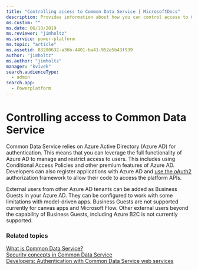 ```yaml
---
title: "Controlling access to Common Data Service | MicrosoftDocs"
description: Provides information about how you can control access to Common Data Service using Azure AD.
ms.custom: ""
ms.date: 06/18/2019
ms.reviewer: "jimholtz"
ms.service: power-platform
ms.topic: "article"
ms.assetid: 83200632-a36b-4401-ba41-952e5b43f939
author: "jimholtz"
ms.author: "jimholtz"
manager: "kvivek"
search.audienceType: 
  - admin
search.app: 
  - Powerplatform
---
```

# Controlling access to Common Data Service

Common Data Service relies on Azure Active Directory (Azure AD) for authentication. This means that you can leverage the full functionality of Azure AD to manage and restrict access to users. This includes using Conditional Access Policies and other premium features of Azure AD. Developers can also register applications with Azure AD and [use the oAuth2](/powerapps/developer/common-data-service/authenticate-oauth) authorization framework to allow their code to access the platform APIs.

External users from other Azure AD tenants can be added as Business Guests in your Azure AD. They can be configured to work with some limitations with model-driven apps. Business Guests are not supported currently for canvas apps and Microsoft Flow. Other external users beyond the capability of Business Guests, including Azure B2C is not currently supported.

### Related topics
[What is Common Data Service?](/powerapps/maker/common-data-service/data-platform-intro)<br/>
[Security concepts in Common Data Service](wp-security-cds.md)<br/>
[Developers: Authentication with Common Data Service web services](/powerapps/developer/common-data-service/authentication)
